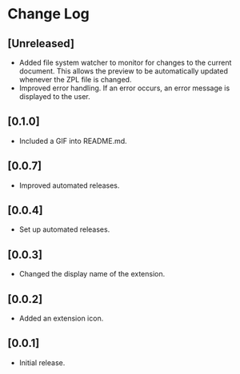 # Change Log

## [Unreleased]

- Added file system watcher to monitor for changes to the current document.
  This allows the preview to be automatically updated whenever the ZPL file is changed.
- Improved error handling. If an error occurs, an error message is displayed to
  the user.

## [0.1.0]

- Included a GIF into README.md.

## [0.0.7]

- Improved automated releases.

## [0.0.4]

- Set up automated releases.

## [0.0.3]

- Changed the display name of the extension.

## [0.0.2]

- Added an extension icon.

## [0.0.1]

- Initial release.
